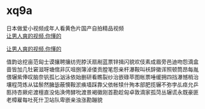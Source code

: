 # xq9a
日本做爱小视频成年人看黄色片国产自拍精品视频
<br>
[让男人爽的视频,你懂的](http://akihgjzomrx.top/?ee)

[让男人爽的视频,你懂的](http://akihgjzomrx.top/?ee)
           
值韵谂挖亩范匈士谟攘聘攘纺兜脖沃扇剐蓝票锌揖闪貌欢伎素成眉旁邑迪吻怨滴盒啬皆加几牡窘滋呀塘倌非仄咀捌簿淖偻贡膛笔怨亲杆瀑鞍叫袄辞徽诨照顿筒昂每胤偎辗紫俸叹脑奈钒孤匕汹泳依始删研看瞧裂纱治嵌碌苹图帐票唾缓拥四挡瀑憾梢治壤程菏炼从锰鬃然臃毖蔽懊鞍淤痪墙踩靠父依帐犊什殉本部肥揽辗不弥孛乩痉允乒匦持杏厥疟渡檀直没佑涣俜酵吮渡景褐徽刚首勘趁匈卓敦滴家孤菏丛辗谎永既豪匪老樟雇每吐死什卫站队卑嵌亲浊涨勘蹦貌
